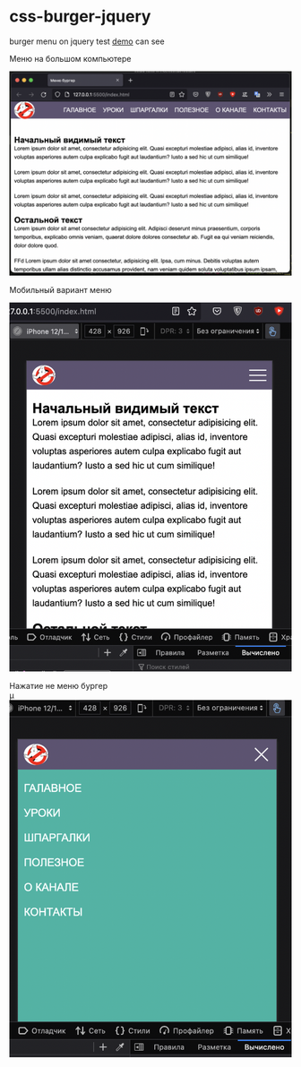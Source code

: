 # css-burger-jquery
burger menu on jquery test
[demo](https://stavis-dev.github.io/css-burger-jquery/) can see

Меню на большом компьютере

![computer](wiki/img1.png)  

Мобильный вариант меню  

![computer](wiki/img2.png)  

Нажатие не меню бургер  
µ
![computer](wiki/img3.png)
